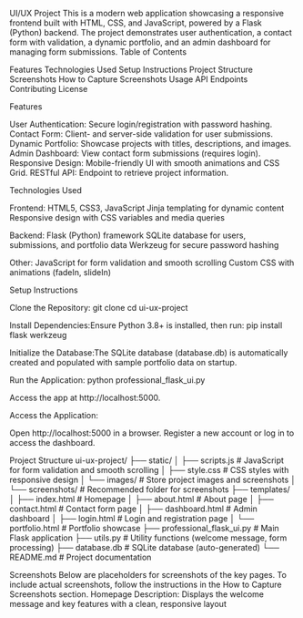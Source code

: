 UI/UX Project
This is a modern web application showcasing a responsive frontend built with HTML, CSS, and JavaScript, powered by a Flask (Python) backend. The project demonstrates user authentication, a contact form with validation, a dynamic portfolio, and an admin dashboard for managing form submissions.
Table of Contents

Features
Technologies Used
Setup Instructions
Project Structure
Screenshots
How to Capture Screenshots
Usage
API Endpoints
Contributing
License

Features

User Authentication: Secure login/registration with password hashing.
Contact Form: Client- and server-side validation for user submissions.
Dynamic Portfolio: Showcase projects with titles, descriptions, and images.
Admin Dashboard: View contact form submissions (requires login).
Responsive Design: Mobile-friendly UI with smooth animations and CSS Grid.
RESTful API: Endpoint to retrieve project information.

Technologies Used

Frontend:
HTML5, CSS3, JavaScript
Jinja templating for dynamic content
Responsive design with CSS variables and media queries


Backend:
Flask (Python) framework
SQLite database for users, submissions, and portfolio data
Werkzeug for secure password hashing


Other:
JavaScript for form validation and smooth scrolling
Custom CSS with animations (fadeIn, slideIn)



Setup Instructions

Clone the Repository:
git clone <repository-url>
cd ui-ux-project


Install Dependencies:Ensure Python 3.8+ is installed, then run:
pip install flask werkzeug


Initialize the Database:The SQLite database (database.db) is automatically created and populated with sample portfolio data on startup.

Run the Application:
python professional_flask_ui.py

Access the app at http://localhost:5000.

Access the Application:

Open http://localhost:5000 in a browser.
Register a new account or log in to access the dashboard.



Project Structure
ui-ux-project/
├── static/
│   ├── scripts.js        # JavaScript for form validation and smooth scrolling
│   ├── style.css        # CSS styles with responsive design
│   └── images/          # Store project images and screenshots
│       └── screenshots/ # Recommended folder for screenshots
├── templates/
│   ├── index.html       # Homepage
│   ├── about.html       # About page
│   ├── contact.html     # Contact form page
│   ├── dashboard.html   # Admin dashboard
│   ├── login.html       # Login and registration page
│   └── portfolio.html   # Portfolio showcase
├── professional_flask_ui.py # Main Flask application
├── utils.py                 # Utility functions (welcome message, form processing)
├── database.db              # SQLite database (auto-generated)
└── README.md                # Project documentation

Screenshots
Below are placeholders for screenshots of the key pages. To include actual screenshots, follow the instructions in the How to Capture Screenshots section.
Homepage
Description: Displays the welcome message and key features with a clean, responsive layout
